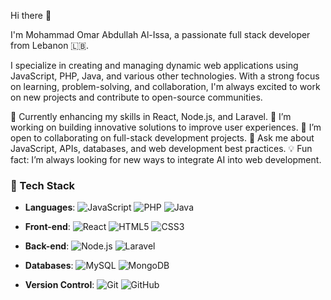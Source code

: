Hi there 👋

I'm Mohammad Omar Abdullah Al-Issa, a passionate full stack developer from Lebanon 🇱🇧.

I specialize in creating and managing dynamic web applications using JavaScript, PHP, Java, and various other technologies. With a strong focus on learning, problem-solving, and collaboration, I'm always excited to work on new projects and contribute to open-source communities.

🌱 Currently enhancing my skills in React, Node.js, and Laravel.
🔭 I’m working on building innovative solutions to improve user experiences.
👯 I’m open to collaborating on full-stack development projects.
💬 Ask me about JavaScript, APIs, databases, and web development best practices.
💡 Fun fact: I’m always looking for new ways to integrate AI into web development.


### 🚀 Tech Stack

- **Languages**: 
  ![JavaScript](https://img.shields.io/badge/-JavaScript-F7DF1E?style=flat&logo=javascript&logoColor=black) 
  ![PHP](https://img.shields.io/badge/-PHP-777BB4?style=flat&logo=php&logoColor=white) 
  ![Java](https://img.shields.io/badge/-Java-007396?style=flat&logo=java&logoColor=white)
  
- **Front-end**: 
  ![React](https://img.shields.io/badge/-React-61DAFB?style=flat&logo=react&logoColor=black) 
  ![HTML5](https://img.shields.io/badge/-HTML5-E34F26?style=flat&logo=html5&logoColor=white) 
  ![CSS3](https://img.shields.io/badge/-CSS3-1572B6?style=flat&logo=css3)
  
- **Back-end**: 
  ![Node.js](https://img.shields.io/badge/-Node.js-339933?style=flat&logo=node.js&logoColor=white) 
  ![Laravel](https://img.shields.io/badge/-Laravel-FF2D20?style=flat&logo=laravel&logoColor=white) 
  
- **Databases**: 
  ![MySQL](https://img.shields.io/badge/-MySQL-4479A1?style=flat&logo=mysql&logoColor=white) 
  ![MongoDB](https://img.shields.io/badge/-MongoDB-47A248?style=flat&logo=mongodb&logoColor=white)
  
- **Version Control**: 
  ![Git](https://img.shields.io/badge/-Git-F05032?style=flat&logo=git&logoColor=white) 
  ![GitHub](https://img.shields.io/badge/-GitHub-181717?style=flat&logo=github)
